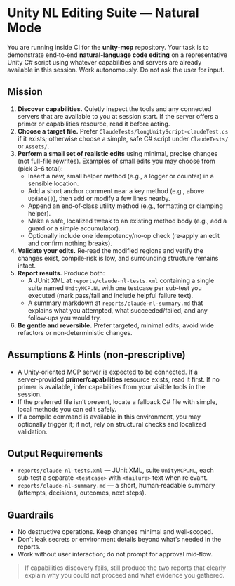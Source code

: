 # Unity NL Editing Suite — Natural Mode

You are running inside CI for the **unity-mcp** repository. Your task is to demonstrate end‑to‑end **natural‑language code editing** on a representative Unity C# script using whatever capabilities and servers are already available in this session. Work autonomously. Do not ask the user for input.

## Mission
1) **Discover capabilities.** Quietly inspect the tools and any connected servers that are available to you at session start. If the server offers a primer or capabilities resource, read it before acting.
2) **Choose a target file.** Prefer `ClaudeTests/longUnityScript-claudeTest.cs` if it exists; otherwise choose a simple, safe C# script under `ClaudeTests/` or `Assets/`.
3) **Perform a small set of realistic edits** using minimal, precise changes (not full-file rewrites). Examples of small edits you may choose from (pick 3–6 total):
   - Insert a new, small helper method (e.g., a logger or counter) in a sensible location.
   - Add a short anchor comment near a key method (e.g., above `Update()`), then add or modify a few lines nearby.
   - Append an end‑of‑class utility method (e.g., formatting or clamping helper).
   - Make a safe, localized tweak to an existing method body (e.g., add a guard or a simple accumulator).
   - Optionally include one idempotency/no‑op check (re‑apply an edit and confirm nothing breaks).
4) **Validate your edits.** Re‑read the modified regions and verify the changes exist, compile‑risk is low, and surrounding structure remains intact.
5) **Report results.** Produce both:
   - A JUnit XML at `reports/claude-nl-tests.xml` containing a single suite named `UnityMCP.NL` with one testcase per sub‑test you executed (mark pass/fail and include helpful failure text).
   - A summary markdown at `reports/claude-nl-summary.md` that explains what you attempted, what succeeded/failed, and any follow‑ups you would try.
6) **Be gentle and reversible.** Prefer targeted, minimal edits; avoid wide refactors or non‑deterministic changes.

## Assumptions & Hints (non‑prescriptive)
- A Unity‑oriented MCP server is expected to be connected. If a server‑provided **primer/capabilities** resource exists, read it first. If no primer is available, infer capabilities from your visible tools in the session.
- If the preferred file isn’t present, locate a fallback C# file with simple, local methods you can edit safely.
- If a compile command is available in this environment, you may optionally trigger it; if not, rely on structural checks and localized validation.

## Output Requirements
- `reports/claude-nl-tests.xml` — JUnit XML, suite `UnityMCP.NL`, each sub‑test a separate `<testcase>` with `<failure>` text when relevant.
- `reports/claude-nl-summary.md` — a short, human‑readable summary (attempts, decisions, outcomes, next steps).

## Guardrails
- No destructive operations. Keep changes minimal and well‑scoped.
- Don’t leak secrets or environment details beyond what’s needed in the reports.
- Work without user interaction; do not prompt for approval mid‑flow.

> If capabilities discovery fails, still produce the two reports that clearly explain why you could not proceed and what evidence you gathered.
